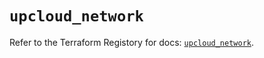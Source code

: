 # `upcloud_network`

Refer to the Terraform Registory for docs: [`upcloud_network`](https://registry.terraform.io/providers/upcloudltd/upcloud/2.9.1/docs/resources/network).
